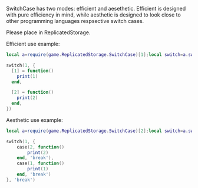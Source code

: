 SwitchCase has two modes: efficient and aesethetic. 
Efficient is designed with pure efficiency in mind, 
while aesthetic is designed to look close to other
programming languages respsective switch cases.

Please place in ReplicatedStorage.

Efficient use example:
```lua
local a=require(game.ReplicatedStorage.SwitchCase)[1];local switch=a.switch;local case=a.case

switch(1, {
  [1] = function()
	print(1)
  end,

  [2] = function()
	print(2)
  end,
})
```

Aesthetic use example:
```lua
local a=require(game.ReplicatedStorage.SwitchCase)[2];local switch=a.switch;local case=a.case

switch(1, { 
	case(2, function() 
		print(2)
	end, 'break'),
	case(1, function()
		print(1)
	end, 'break')
}, 'break')
```
